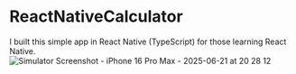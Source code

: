 # ReactNativeCalculator
I built this simple app in React Native (TypeScript) for those learning React Native.
![Simulator Screenshot - iPhone 16 Pro Max - 2025-06-21 at 20 28 12](https://github.com/user-attachments/assets/60734a27-d305-41f7-84a7-a40852763c28)
